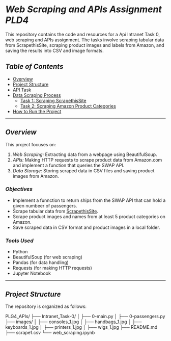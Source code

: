 # *Web Scraping and APIs Assignment PLD4*

This repository contains the code and resources for a Api Intranet Task 0, web scraping and APIs assignment. The tasks involve scraping tabular data from ScrapethisSite, scraping product images and labels from Amazon, and saving the results into CSV and image formats.

## *Table of Contents*
- [Overview](#overview)
- [Project Structure](#project-structure)
- [API Task](#api-task)
- [Data Scraping Process](#data-scraping-process)
  - [Task 1: Scraping ScrapethisSite](#task-1-scraping-scrapethissite)
  - [Task 2: Scraping Amazon Product Categories](#task-2-scraping-amazon-product-categories)
- [How to Run the Project](#how-to-run-the-project)

---

## *Overview*

This project focuses on:
1. *Web Scraping:* Extracting data from a webpage using BeautifulSoup.
2. *APIs:* Making HTTP requests to scrape product data from Amazon.com and implement a function that queries the SWAP API.
3. *Data Storage:* Storing scraped data in CSV files and saving product images from Amazon.

### *Objectives*
- Implement a funnction to return ships from the SWAP API that can hold a given numbeer of passengers.
- Scrape tabular data from [ScrapethisSite](https://www.scrapethissite.com/pages/forms/).
- Scrape product images and names from at least 5 product categories on Amazon.
- Save scraped data in CSV format and product images in a local folder.
  
### *Tools Used*
- Python
- BeautifulSoup (for web scraping)
- Pandas (for data handling)
- Requests (for making HTTP requests)
- Jupyter Notebook

---

## *Project Structure*

The repository is organized as follows:

PLG4_APIs/ ├── Intranet_Task-0/
│ ├── 0-main.py │ ├── 0-passengers.py
├── images/
│ ├── consoles_1.jpg
│ ├── handbags_1.jpg
│ ├── keyboards_1.jpg
│ ├── printers_1.jpg
│ ├── wigs_1.jpg
├── README.md ├── scrape1.csv
└── web_scraping.ipynb

